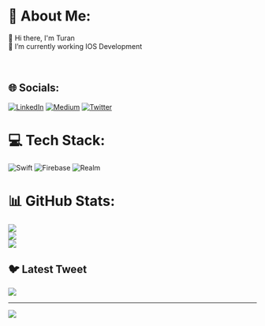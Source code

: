 # 💫 About Me:
👋 Hi there, I'm Turan<br>🔭 I’m currently working IOS Development<br><br><br>


## 🌐 Socials:
[![LinkedIn](https://img.shields.io/badge/LinkedIn-%230077B5.svg?logo=linkedin&logoColor=white)](https://linkedin.com/in/https://www.linkedin.com/in/turan-çabuk-54b58a23a/) [![Medium](https://img.shields.io/badge/Medium-12100E?logo=medium&logoColor=white)](https://medium.com/@https://medium.com/@turan6677) [![Twitter](https://img.shields.io/badge/Twitter-%231DA1F2.svg?logo=Twitter&logoColor=white)](https://twitter.com/https://twitter.com/trst1166) 

# 💻 Tech Stack:
![Swift](https://img.shields.io/badge/swift-F54A2A?style=for-the-badge&logo=swift&logoColor=white) ![Firebase](https://img.shields.io/badge/firebase-%23039BE5.svg?style=for-the-badge&logo=firebase) ![Realm](https://img.shields.io/badge/Realm-39477F?style=for-the-badge&logo=realm&logoColor=white)
# 📊 GitHub Stats:
![](https://github-readme-stats.vercel.app/api?username=turancabuk&theme=dark&hide_border=false&include_all_commits=false&count_private=false)<br/>
![](https://github-readme-streak-stats.herokuapp.com/?user=turancabuk&theme=dark&hide_border=false)<br/>
![](https://github-readme-stats.vercel.app/api/top-langs/?username=turancabuk&theme=dark&hide_border=false&include_all_commits=false&count_private=false&layout=compact)

## 🐦 Latest Tweet
[![](https://gtce.itsvg.in/api?username=https://twitter.com/trst1166)](https://github.com/VishwaGauravIn/github-twitter-card-embed)

---
[![](https://visitcount.itsvg.in/api?id=turancabuk&icon=0&color=0)](https://visitcount.itsvg.in)

<!-- Proudly created with GPRM ( https://gprm.itsvg.in ) -->
